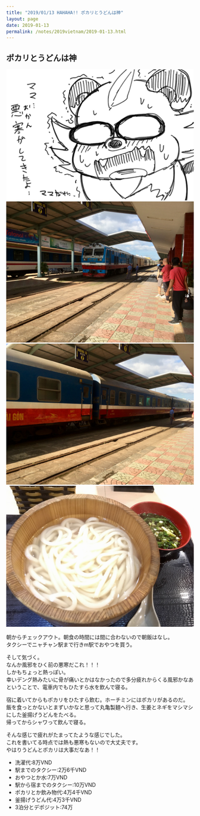 ```yaml
---
title: "2019/01/13 HAHAHA!! ポカリとうどんは神"
layout: page
date: 2019-01-13
permalink: /notes/2019vietnam/2019-01-13.html
---
```


## ポカリとうどんは神

![ホーチミン](images/86.jpeg "ホーチミン") 
![ホーチミン](images/87.jpeg "ホーチミン") 
![ホーチミン](images/88.jpeg "ホーチミン") 
![ホーチミン](images/89.jpeg "ホーチミン") 

朝からチェックアウト。朝食の時間には間に合わないので朝飯はなし。  
タクシーでニャチャン駅まで行きm駅でおやつを買う。  
  
そして気づく。  
なんか風邪をひく前の悪寒だこれ！！！  
しかもちょっと熱っぽい。  
幸いデング熱みたいに骨が痛いとかはなかったので多分疲れからくる風邪かなあということで、電車内でもひたすら水を飲んで寝る。  
  
宿に着いてからもポカリをひたすら飲む。ホーチミンにはポカリがあるのだ。  
飯を食っとかないとまずいかなと思って丸亀製麺へ行き、生姜とネギをマシマシにした釜揚げうどんをたべる。  
帰ってからシャワって飲んで寝る。  
  
そんな感じで疲れがたまってたような感じでした。  
これを書いてる時点では熱も悪寒もないので大丈夫です。  
やはりうどんとポカリは大事だなあ！！  

- 洗濯代:8万VND
- 駅までのタクシー:2万6千VND
- おやつとか水:7万VND
- 駅から宿までのタクシー:10万VND
- ポカリとか飲み物代:4万4千VND
- 釜揚げうどん代:4万3千VND
- 3泊分とデポジット:74万